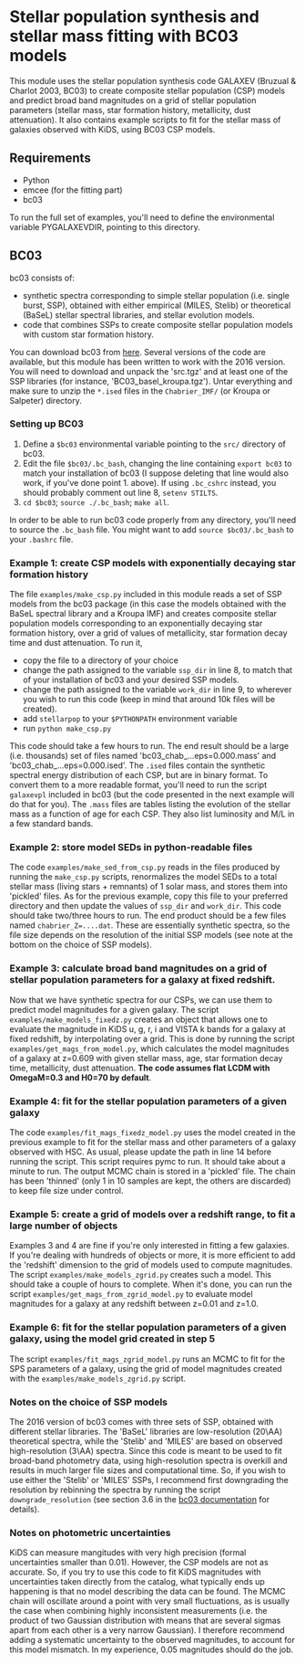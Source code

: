 # Stellar population synthesis and stellar mass fitting with BC03 models

This module uses the stellar population synthesis code GALAXEV (Bruzual \& Charlot 2003, BC03) to create composite stellar population (CSP) models and predict broad band magnitudes on a grid of stellar population parameters (stellar mass, star formation history, metallicity, dust attenuation). 
It also contains example scripts to fit for the stellar mass of galaxies observed with KiDS, using BC03 CSP models.

## Requirements

- Python
- emcee (for the fitting part)
- bc03

To run the full set of examples, you'll need to define the environmental variable PYGALAXEVDIR, pointing to this directory.

## BC03

bc03 consists of:
- synthetic spectra corresponding to simple stellar population (i.e. single burst, SSP), obtained with either empirical (MILES, Stelib) or theoretical (BaSeL) stellar spectral libraries, and stellar evolution models.
- code that combines SSPs to create composite stellar population models with custom star formation history.

You can download bc03 from [here](http://www.bruzual.org/bc03/). Several versions of the code are available, but this module has been written to work with the 2016 version. You will need to download and unpack the 'src.tgz' and at least one of the SSP libraries (for instance, 'BC03_basel_kroupa.tgz'). Untar everything and make sure to unzip the `*.ised` files in the `Chabrier_IMF/` (or Kroupa or Salpeter) directory.

### Setting up BC03

1. Define a `$bc03` environmental variable pointing to the `src/` directory of bc03.
2. Edit the file `$bc03/.bc_bash`, changing the line containing `export bc03` to match your installation of bc03 (I suppose deleting that line would also work, if you've done point 1. above). If using `.bc_cshrc` instead, you should probably comment out line 8, `setenv STILTS`.
3. `cd $bc03`; `source ./.bc_bash`; `make all`.

In order to be able to run bc03 code properly from any directory, you'll need to source the `.bc_bash` file. You might want to add `source $bc03/.bc_bash` to your `.bashrc` file.

### Example 1: create CSP models with exponentially decaying star formation history

The file `examples/make_csp.py` included in this module reads a set of SSP models from the bc03 package (in this case the models obtained with the BaSeL spectral library and a Kroupa IMF) and creates composite stellar population models corresponding to an exponentially decaying star formation history, over a grid of values of metallicity, star formation decay time and dust attenuation.
To run it,
- copy the file to a directory of your choice
- change the path assigned to the variable `ssp_dir` in line 8, to match that of your installation of bc03 and your desired SSP models.
- change the path assigned to the variable `work_dir` in line 9, to wherever you wish to run this code (keep in mind that around 10k files will be created).
- add `stellarpop` to your `$PYTHONPATH` environment variable
- run `python make_csp.py`

This code should take a few hours to run. The end result should be a large (i.e. thousands) set of files named 'bc03_chab_...eps=0.000.mass' and 'bc03_chab_...eps=0.000.ised'. The `.ised` files contain the synthetic spectral energy distribution of each CSP, but are in binary format. To convert them to a more readable format, you'll need to run the script `galaxevpl` included in bc03 (but the code presented in the next example will do that for you). The `.mass` files are tables listing the evolution of the stellar mass as a function of age for each CSP. They also list luminosity and M/L in a few standard bands.

### Example 2: store model SEDs in python-readable files

The code `examples/make_sed_from_csp.py` reads in the files produced by running the `make_csp.py` scripts, renormalizes the model SEDs to a total stellar mass (living stars + remnants) of 1 solar mass, and stores them into 'pickled' files. As for the previous example, copy this file to your preferred directory and then update the values of `ssp_dir` and `work_dir`. This code should take two/three hours to run. The end product should be a few files named `chabrier_Z=....dat`. These are essentially synthetic spectra, so the file size depends on the resolution of the initial SSP models (see note at the bottom on the choice of SSP models).

### Example 3: calculate broad band magnitudes on a grid of stellar population parameters for a galaxy at fixed redshift.

Now that we have synthetic spectra for our CSPs, we can use them to predict model magnitudes for a given galaxy. The script `examples/make_models_fixedz.py` creates an object that allows one to evaluate the magnitude in KiDS u, g, r, i and VISTA k bands for a galaxy at fixed redshift, by interpolating over a grid. This is done by running the script `examples/get_mags_from_model.py`, which calculates the model magnitudes of a galaxy at z=0.609 with given stellar mass, age, star formation decay time, metallicity, dust attenuation. 
**The code assumes flat LCDM with OmegaM=0.3 and H0=70 by default**.

### Example 4: fit for the stellar population parameters of a given galaxy

The code `examples/fit_mags_fixedz_model.py` uses the model created in the previous example to fit for the stellar mass and other parameters of a galaxy observed with HSC. As usual, please update the path in line 14 before running the script. This script requires pymc to run. It should take about a minute to run. The output MCMC chain is stored in a 'pickled' file. The chain has been 'thinned' (only 1 in 10 samples are kept, the others are discarded) to keep file size under control.

### Example 5: create a grid of models over a redshift range, to fit a large number of objects

Examples 3 and 4 are fine if you're only interested in fitting a few galaxies. If you're dealing with hundreds of objects or more, it is more efficient to add the 'redshift' dimension to the grid of models used to compute magnitudes.
The script `examples/make_models_zgrid.py` creates such a model. This should take a couple of hours to complete.
When it's done, you can run the script `examples/get_mags_from_zgrid_model.py` to evaluate model magnitudes for a galaxy at any redshift between z=0.01 and z=1.0.

### Example 6: fit for the stellar population parameters of a given galaxy, using the model grid created in step 5
The script `examples/fit_mags_zgrid_model.py` runs an MCMC to fit for the SPS parameters of a galaxy, using the grid of model magnitudes created with the `examples/make_models_zgrid.py` script.

### Notes on the choice of SSP models

The 2016 version of bc03 comes with three sets of SSP, obtained with different stellar libraries. The 'BaSeL' libraries are low-resolution (20\AA) theoretical spectra, while the 'Stelib' and 'MILES' are based on observed high-resolution (3\AA) spectra. Since this code is meant to be used to fit broad-band photometry data, using high-resolution spectra is overkill and results in much larger file sizes and computational time. So, if you wish to use either the 'Stelib' or 'MILES' SSPs, I recommend first downgrading the resolution by rebinning the spectra by running the script `downgrade_resolution` (see section 3.6 in the [bc03 documentation](http://www.bruzual.org/bc03/doc/bc03.pdf) for details).

### Notes on photometric uncertainties

KiDS can measure mangitudes with very high precision (formal uncertainties smaller than 0.01). However, the CSP models are not as accurate. So, if you try to use this code to fit KiDS magnitudes with uncertainties taken directly from the catalog, what typically ends up happening is that no model describing the data can be found. The MCMC chain will oscillate around a point with very small fluctuations, as is usually the case when combining highly inconsistent measurements (i.e. the product of two Gaussian distribution with means that are several sigmas apart from each other is a very narrow Gaussian).
I therefore recommend adding a systematic uncertainty to the observed magnitudes, to account for this model mismatch. In my experience, 0.05 magnitudes should do the job.
